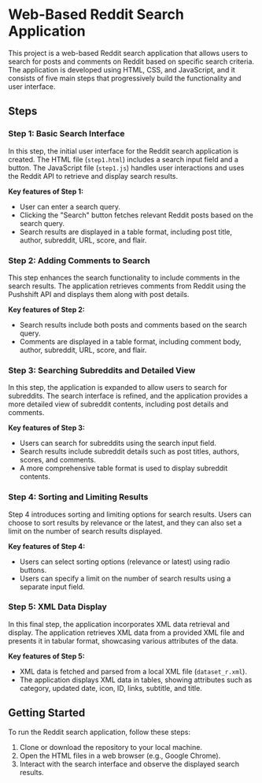 # Web-Based Reddit Search Application

This project is a web-based Reddit search application that allows users to search for posts and comments on Reddit based on specific search criteria. The application is developed using HTML, CSS, and JavaScript, and it consists of five main steps that progressively build the functionality and user interface.

## Steps

### Step 1: Basic Search Interface

In this step, the initial user interface for the Reddit search application is created. The HTML file (`step1.html`) includes a search input field and a button. The JavaScript file (`step1.js`) handles user interactions and uses the Reddit API to retrieve and display search results.

**Key features of Step 1:**
- User can enter a search query.
- Clicking the "Search" button fetches relevant Reddit posts based on the search query.
- Search results are displayed in a table format, including post title, author, subreddit, URL, score, and flair.

### Step 2: Adding Comments to Search

This step enhances the search functionality to include comments in the search results. The application retrieves comments from Reddit using the Pushshift API and displays them along with post details.

**Key features of Step 2:**
- Search results include both posts and comments based on the search query.
- Comments are displayed in a table format, including comment body, author, subreddit, URL, score, and flair.

### Step 3: Searching Subreddits and Detailed View

In this step, the application is expanded to allow users to search for subreddits. The search interface is refined, and the application provides a more detailed view of subreddit contents, including post details and comments.

**Key features of Step 3:**
- Users can search for subreddits using the search input field.
- Search results include subreddit details such as post titles, authors, scores, and comments.
- A more comprehensive table format is used to display subreddit contents.

### Step 4: Sorting and Limiting Results

Step 4 introduces sorting and limiting options for search results. Users can choose to sort results by relevance or the latest, and they can also set a limit on the number of search results displayed.

**Key features of Step 4:**
- Users can select sorting options (relevance or latest) using radio buttons.
- Users can specify a limit on the number of search results using a separate input field.

### Step 5: XML Data Display

In this final step, the application incorporates XML data retrieval and display. The application retrieves XML data from a provided XML file and presents it in tabular format, showcasing various attributes of the data.

**Key features of Step 5:**
- XML data is fetched and parsed from a local XML file (`dataset_r.xml`).
- The application displays XML data in tables, showing attributes such as category, updated date, icon, ID, links, subtitle, and title.

## Getting Started

To run the Reddit search application, follow these steps:

1. Clone or download the repository to your local machine.
2. Open the HTML files in a web browser (e.g., Google Chrome).
3. Interact with the search interface and observe the displayed search results.